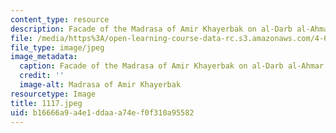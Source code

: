 ```yaml
---
content_type: resource
description: Facade of the Madrasa of Amir Khayerbak on al-Darb al-Ahmar Street.
file: /media/https%3A/open-learning-course-data-rc.s3.amazonaws.com/4-615-the-architecture-of-cairo-spring-2002/b16666a9a4e1ddaaa74ef0f310a95582_1117.jpeg
file_type: image/jpeg
image_metadata:
  caption: Facade of the Madrasa of Amir Khayerbak on al-Darb al-Ahmar Street.
  credit: ''
  image-alt: Madrasa of Amir Khayerbak
resourcetype: Image
title: 1117.jpeg
uid: b16666a9-a4e1-ddaa-a74e-f0f310a95582
---
```

